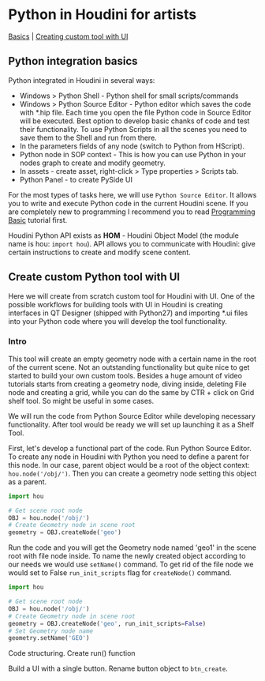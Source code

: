 # Python in Houdini for artists
[Basics](#python-in-houdini)  |  [Creating custom tool with UI]()

## Python integration basics
Python integrated in Houdini in several ways:
- Windows > Python Shell - Python shell for small scripts/commands  
- Windows > Python Source Editor - Python editor which saves the code with *.hip file. Each time you open the file Python code in Source Editor will be executed. Best option to develop basic chanks of code and test their functionality. To use Python Scripts in all the scenes you need to save them to the Shell and run from there.    
- In the parameters fields of any node (switch to Python from HScript).  
- Python node in SOP context - This is how you can use Python in your nodes graph to create and modify geometry.
- In assets - create asset, right-click > Type properties > Scripts tab.
- Python Panel - to create PySide UI

For the most types of tasks here, we will use `Python Source Editor`. It allows you to write and execute Python code in the current Houdini scene. If you are completely new to programming I recommend you to read [Programming Basic](https://github.com/kiryha/Houdini/wiki/Programming-basics) tutorial first.

Houdini Python API exists as **HOM** - Houdini Object Model (the module name is hou: `import hou`). API allows you to communicate with Houdini: give certain instructions to create and modify scene content.

## Create custom Python tool with UI
Here we will create from scratch custom tool for Houdini with UI. One of the possible workflows for building tools with UI in Houdini is creating interfaces in QT Designer (shipped with Python27) and importing *.ui files into your Python code where you will develop the tool functionality.

### Intro
This tool will create an empty geometry node with a certain name in the root of the current scene. Not an outstanding functionality but quite nice to get started to build your own custom tools. Besides a huge amount of video tutorials starts from creating a geometry node, diving inside, deleting File node and creating a grid, while you can do the same by CTR + click on Grid shelf tool. So might be useful in some cases.

We will run the code from Python Source Editor while developing necessary functionality. After tool would be ready we will set up launching it as a Shelf Tool.

First, let's develop a functional part of the code. Run Python Source Editor. To create any node in Houdini with Python you need to define a parent for this node. In our case, parent object would be a root of the object context: `hou.node('/obj/')`. Then you can create a geometry node setting this object as a parent.

```python 
import hou

# Get scene root node
OBJ = hou.node('/obj/')
# Create Geometry node in scene root
geometry = OBJ.createNode('geo')
```
Run the code and you will get the Geometry node named 'geo1' in the scene root with file node inside. To name the newly created object according to our needs we would use `setName()` command. To get rid of the file node we would set to False `run_init_scripts` flag for `createNode()` command.

```python 
import hou

# Get scene root node
OBJ = hou.node('/obj/')
# Create Geometry node in scene root
geometry = OBJ.createNode('geo', run_init_scripts=False)
# Set Geometry node name
geometry.setName('GEO')
```

Code structuring. Create run() function

Build a UI with a single button. Rename button object to `btn_create`.